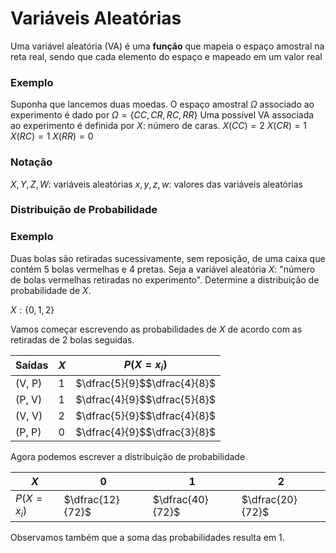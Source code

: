 # Variáveis Aleatórias
Uma variável aleatória (VA) é uma **função** que mapeia o espaço amostral na reta real, sendo que cada elemento do espaço e mapeado em um valor real
### Exemplo
Suponha que lancemos duas moedas. O espaço amostral $\Omega$ associado ao experimento é dado por 
$\Omega = \{ CC, CR, RC, RR\}$
Uma possível VA associada ao experimento é definida por $X:$ número de caras.
$X(CC)=2$
$X(CR)=1$
$X(RC)=1$
$X(RR)=0$

### Notação 
$X, Y, Z, W:$ variáveis aleatórias
$x, y, z, w:$ valores das variáveis aleatórias

### Distribuição de Probabilidade 
### Exemplo
Duas bolas são retiradas sucessivamente, sem reposição, de uma caixa que contém 5 bolas vermelhas e 4 pretas. Seja a variável aleatória $X$: "número de bolas vermelhas retiradas no experimento". Determine a distribuição de probabilidade de $X$.

$X:\{0,1,2\}$

Vamos começar escrevendo as probabilidades de $X$ de acordo com as retiradas de 2 bolas seguidas.

| Saídas | $X$ | $P(X=x_i)$ |
|--------|---|--------|
| (V, P) | $1$ | $\dfrac{5}{9}$$\dfrac{4}{8}$      |
| (P, V) | $1$ | $\dfrac{4}{9}$$\dfrac{5}{8}$      |
| (V, V) | $2$ | $\dfrac{5}{9}$$\dfrac{4}{8}$      |
| (P, P) | $0$ | $\dfrac{4}{9}$$\dfrac{3}{8}$      |

Agora podemos escrever a distribuição de probabilidade

| $X$          | $0$                            | $1$                            | $2$                            |
|------------|------------------------------|------------------------------|------------------------------|
| $P(X=x_i)$ | $\dfrac{12}{72}$ | $\dfrac{40}{72}$ | $\dfrac{20}{72}$ |

Observamos também que a soma das probabilidades resulta em 1.
